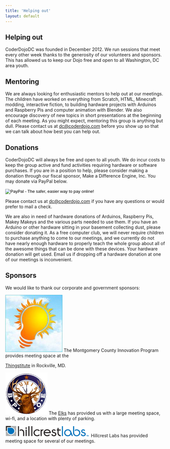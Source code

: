 ```yaml
---
title: 'Helping out'
layout: default
---
```


## Helping out

CoderDojoDC was founded in December 2012. We run sessions that meet every
other week thanks to the generosity of our volunteers and sponsors. This has
allowed us to keep our Dojo free and open to all Washington, DC area youth.

## Mentoring

We are always looking for enthusiastic mentors to help out at our meetings. The
children have worked on everything from Scratch, HTML, Minecraft
modding, interactive fiction, to building hardware projects with Arduinos and
Raspberry Pis and computer animation with Blender. We also encourage discovery
of new topics in short presentations at the beginning of each meeting. As you
might expect, mentoring this group is anything but dull. Please contact us at
dc@coderdojo.com before you show up so that we can talk about how best you can help out.

## Donations

CoderDojoDC will always be free and open to all youth. We do incur costs to keep the group
active and fund activities requiring hardware or software purchases. If you are
in a position to help, please consider making a donation through our fiscal
sponsor, Make a Difference Engine, Inc. You may donate via PayPal below.

<form action="https://www.paypal.com/cgi-bin/webscr" method="post"
target="_top">
<input type="hidden" name="cmd" value="_s-xclick">
<input type="hidden" name="hosted_button_id" value="7CUKQGUA5PL24">
<input type="image"
src="https://www.paypalobjects.com/en_US/i/btn/btn_donateCC_LG.gif" border="0"
name="submit" alt="PayPal - The safer, easier way to pay online!">
<img alt="" border="0" src="https://www.paypalobjects.com/en_US/i/scr/pixel.gif"
width="1" height="1">
</form>

Please contact us at dc@coderdojo.com if you have any questions or would prefer
to mail a check.

We are also in need of hardware donations of Arduinos, Raspberry Pis, Makey
Makeys and the various parts needed to use them. If you have an Arduino
or other hardware sitting in your basement collecting dust, please consider
donating it. As a free computer club, we will never require children to purchase
anything to come to our meetings, and we currently do not have nearly enough
hardware to properly teach the whole group about all of the awesome things that can be
done with these devices. Your hardware donation will get used. Email us if
dropping off a hardware donation at one of our meetings is inconvenient.

## Sponsors

We would like to thank our corporate and government sponsors:

![Montgomery County Innovation Program](/assets/mcip.jpg) The Montgomery County
Innovation Program provides meeting space at the

[Thingstitute](http://thingstitute.com/) in Rockville, MD.

![Elks Lodge](/assets/elkslodge.png) The
[Elks](http://washington-rockville-elks.com/index.html) has provided us with a large
meeting space, wi-fi, and a location with plenty of parking.

![Hillcrest Labs](/assets/hillcrest.png) Hillcrest Labs has provided meeting
space for several of our meetings.

